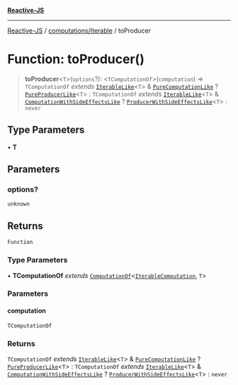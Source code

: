 [**Reactive-JS**](../../../README.md)

***

[Reactive-JS](../../../README.md) / [computations/Iterable](../README.md) / toProducer

# Function: toProducer()

> **toProducer**\<`T`\>(`options`?): \<`TComputationOf`\>(`computation`) => `TComputationOf` *extends* [`IterableLike`](../../interfaces/IterableLike.md)\<`T`\> & [`PureComputationLike`](../../interfaces/PureComputationLike.md) ? [`PureProducerLike`](../../interfaces/PureProducerLike.md)\<`T`\> : `TComputationOf` *extends* [`IterableLike`](../../interfaces/IterableLike.md)\<`T`\> & [`ComputationWithSideEffectsLike`](../../interfaces/ComputationWithSideEffectsLike.md) ? [`ProducerWithSideEffectsLike`](../../interfaces/ProducerWithSideEffectsLike.md)\<`T`\> : `never`

## Type Parameters

• **T**

## Parameters

### options?

`unknown`

## Returns

`Function`

### Type Parameters

• **TComputationOf** *extends* [`ComputationOf`](../../type-aliases/ComputationOf.md)\<[`IterableComputation`](../interfaces/IterableComputation.md), `T`\>

### Parameters

#### computation

`TComputationOf`

### Returns

`TComputationOf` *extends* [`IterableLike`](../../interfaces/IterableLike.md)\<`T`\> & [`PureComputationLike`](../../interfaces/PureComputationLike.md) ? [`PureProducerLike`](../../interfaces/PureProducerLike.md)\<`T`\> : `TComputationOf` *extends* [`IterableLike`](../../interfaces/IterableLike.md)\<`T`\> & [`ComputationWithSideEffectsLike`](../../interfaces/ComputationWithSideEffectsLike.md) ? [`ProducerWithSideEffectsLike`](../../interfaces/ProducerWithSideEffectsLike.md)\<`T`\> : `never`
